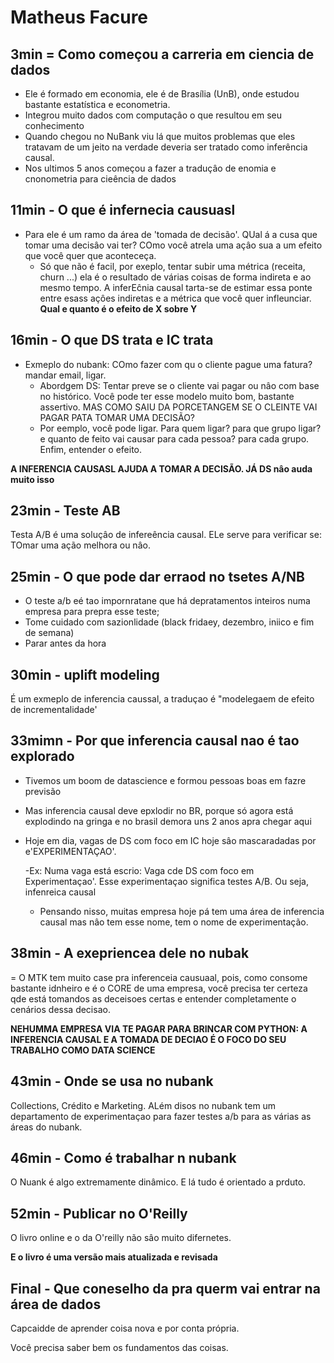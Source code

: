# Matheus Facure

## 3min = Como começou a carreria em ciencia de dados

+ Ele é formado em economia, ele é de Brasília (UnB), onde estudou bastante estatística e econometria.
+ Integrou muito dados com computaçâo o que resultou em seu conhecimento
+ Quando chegou no NuBank viu lá que muitos problemas que eles tratavam de um jeito na verdade deveria ser tratado como inferência causal.
+ Nos ultimos 5 anos começou a fazer a traduçâo de enomia e cnonometria para cieência de dados

## 11min - O que é infernecia causuasl

+ Para ele é um ramo da área de 'tomada de decisão'. QUal á a cusa que tomar uma decisâo vai ter? COmo você atrela uma açâo sua a um efeito que você quer que aconteceça.
  - Só que não é facil, por exeplo, tentar subir uma métrica (receita, churn ...) ela é o resultado de várias coisas de forma indireta e ao mesmo tempo. A inferEĉnia causal tarta-se de estimar essa ponte entre esass açôes indiretas e a métrica que você quer infleunciar. **Qual e quanto é o efeito de X sobre Y**

## 16min - O que DS trata e IC trata

+ Exmeplo do nubank: COmo fazer com qu o cliente pague uma fatura? mandar email, ligar.
  - Abordgem DS: Tentar preve se o cliente vai pagar ou nâo com base no histórico. Você pode ter esse modelo muito bom, bastante assertivo. MAS COMO SAIU DA PORCETANGEM SE O CLEINTE VAI PAGAR PATA TOMAR UMA DECISÃO? 
  - Por eemplo, você pode ligar. Para quem ligar? para que grupo ligar? e quanto de feito vai causar para cada pessoa? para cada grupo. Enfim, entender o efeito.

**A INFERENCIA CAUSASL AJUDA A TOMAR A DECISÃO. JÁ DS nâo auda muito isso**


## 23min - Teste AB

Testa A/B é uma soluçâo de infereência causal. ELe serve para verificar se: TOmar uma ação melhora ou nâo.

## 25min - O que pode dar erraod no tsetes A/NB

+ O teste a/b eé tao impornratane que há depratamentos inteiros numa empresa para prepra esse teste;
+ Tome cuidado com sazionlidade (black fridaey, dezembro, iniico e fim de semana)
+ Parar antes da hora

## 30min - uplift modeling

É um exmeplo de inferencia caussal, a traduçao é "modelegaem de efeito de incrementalidade'

## 33mimn - Por que inferencia causal nao é tao explorado

+ Tivemos um boom de datascience e formou pessoas boas em fazre previsão
+ Mas inferencia causal deve epxlodir no BR, porque só agora está explodindo na gringa e no brasil demora uns 2 anos apra chegar aqui
+ Hoje em dia, vagas de DS com foco em IC hoje sâo mascaradadas por e'EXPERIMENTAÇAO'. 

  -Ex: Numa vaga está escrio: Vaga cde DS com foco em Experimentaçao'. Esse experimentaçao significa testes A/B. Ou seja, infenreica causal
  - Pensando nisso, muitas empresa hoje pá tem uma área de inferencia causal mas nâo tem esse nome, tem o nome de experimentação.

## 38min - A exepriencea dele no nubak

= O MTK tem muito case pra inferenceia causuaal, pois, como consome bastante idnheiro e é o CORE de uma empresa, você precisa ter certeza qde está tomandos as deceisoes certas e entender completamente o cenários dessa decisao.

**NEHUMMA EMPRESA VIA TE PAGAR PARA BRINCAR COM PYTHON: A INFERENCIA CAUSAL E A TOMADA DE DECIAO É O FOCO DO SEU TRABALHO COMO DATA SCIENCE**

## 43min  - Onde se usa no nubank

Collections, Crédito e Marketing. ALém disos no nubank tem um departamento de experimentaçao para fazer testes a/b para as várias as áreas do nubank.

## 46min - Como é trabalhar n nubank

O Nuank é algo extremamente dinâmico. E lá tudo é orientado a prduto.

## 52min - Publicar no O'Reilly

O livro online e o da O'reilly não sâo muito difernetes.

**E o livro é uma versão mais atualizada e revisada**

## Final - Que coneselho da pra querm vai entrar na área de dados

Capcaidde de aprender coisa nova e por conta própria.

Você precisa saber bem os fundamentos das coisas.
